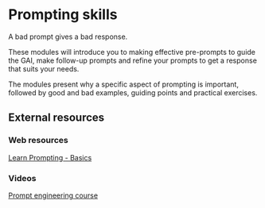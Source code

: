 # Prompting skills

A bad prompt gives a bad response.

These modules will introduce you to making effective pre-prompts to guide the GAI, make follow-up prompts and refine your prompts to get a response that suits your needs.

The modules present why a specific aspect of prompting is important, followed by good and bad examples, guiding points and practical exercises.

## External resources
### Web resources
[Learn Prompting - Basics](https://learnprompting.org/docs/category/-basics)

### Videos
[Prompt engineering course](https://youtube.com/playlist?list=PLYio3GBcDKsPP2_zuxEp8eCulgFjI5a3g&si=GyAISCofX58zZmhv)